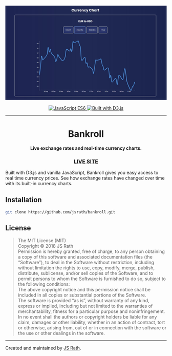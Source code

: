 <p align="center">
  <img alt="Bankroll Screenshot" src="./screenshot.jpg" width="800" />
</p>
<p align="center">
  <a href="#">
    <img alt="JavaScript ES6" src="https://img.shields.io/badge/JavaScript-ES6-blue.svg">
  </a>
  <a href="#">
    <image alt="Built with D3.js" src="https://img.shields.io/badge/Built%20With-D3.js-green.svg" />
  </a>
</p>
<hr>
<h1 align="center">Bankroll</h1>
<h4 align="center">Live exchange rates and real-time currency charts.</h4>
<h3 align="center"><a href="http://projects.jsrath.com/bankroll">LIVE SITE</a></h3>

Built with D3.js and vanilla JavaScript, Bankroll gives you easy access to real time currency prices. See how exchange rates have changed over time with its built-in currency charts.  

## Installation

```sh
git clone https://github.com/jsrath/bankroll.git
```

## License

> The MIT License (MIT)<br/> Copyright © 2018 JS Rath <br/> Permission is hereby granted, free of charge, to any person obtaining a copy of this software and associated documentation files (the “Software”), to deal in the Software without restriction, including without limitation the rights to use, copy, modify, merge, publish, distribute, sublicense, and/or sell copies of the Software, and to permit persons to whom the Software is furnished to do so, subject to the following conditions: <br/>The above copyright notice and this permission notice shall be included in all copies or substantial portions of the Software. <br/> The software is provided “as is”, without warranty of any kind, express or implied, including but not limited to the warranties of merchantability, fitness for a particular purpose and noninfringement. In no event shall the authors or copyright holders be liable for any claim, damages or other liability, whether in an action of contract, tort or otherwise, arising from, out of or in connection with the software or the use or other dealings in the software.

---

Created and maintained by [JS Rath](http://www.jsrath.com).
